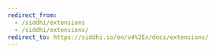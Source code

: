 ```yaml
---
redirect_from:
  - /siddhi/extensions
  - /siddhi/extensions/
redirect_to: https://siddhi.io/en/v4%2Ex/docs/extensions/
---
```


